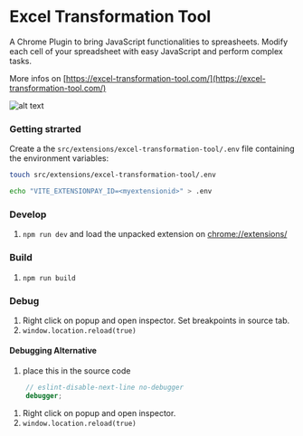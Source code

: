 # Excel Transformation Tool

A Chrome Plugin to bring JavaScript functionalities to spreasheets. Modify each cell of your spreadsheet with
 easy JavaScript and perform complex tasks.

More infos on [https://excel-transformation-tool.com/](https://excel-transformation-tool.com/)

![alt text](src/extensions/excel-transformation-tool/src/assets/img/Logo-cropped-128.pnggit)

### Getting strarted

Create a the ``src/extensions/excel-transformation-tool/.env`` file containing the
environment variables:

````bash
touch src/extensions/excel-transformation-tool/.env
````
````bash
echo "VITE_EXTENSIONPAY_ID=<myextensionid>" > .env
````

### Develop

1. ``npm run dev`` and load the unpacked extension on [chrome://extensions/](chrome://extensions/)

### Build
1. ``npm run build``

### Debug

1. Right click on popup and open inspector. Set breakpoints in source tab.
2. ``window.location.reload(true)``

#### Debugging Alternative

1. place this in the source code
````js
    // eslint-disable-next-line no-debugger
    debugger;
````
1. Right click on popup and open inspector.
2. ``window.location.reload(true)``
